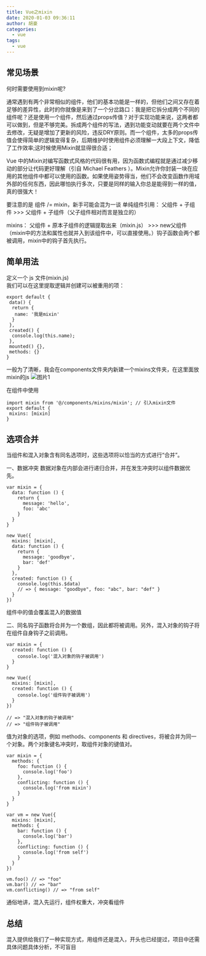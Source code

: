 ```yaml
---
title: Vue之mixin
date: 2020-01-03 09:36:11
author: 胡豪
categories: 
  - vue
tags:
  - vue 
---
```


## 常见场景
  何时需要使用到mixin呢?

  通常遇到有两个非常相似的组件，他们的基本功能是一样的，但他们之间又存在着足够的差异性，此时的你就像是来到了一个分岔路口：我是把它拆分成两个不同的组件呢？还是使用一个组件，然后通过props传值？对于实现功能来说，这两者都可以做到，但是不够完美。拆成两个组件的写法，遇到功能变动就要在两个文件中去修改，无疑是增加了更新的风险，违反DRY原则。而一个组件，太多的props传值会使得简单的逻辑变得复杂，后期维护时使用组件必须理解一大段上下文，降低了工作效率;这时候使用Mixin就显得很合适；

  Vue 中的Mixin对编写函数式风格的代码很有用，因为函数式编程就是通过减少移动的部分让代码更好理解（引自 Michael Feathers ）。Mixin允许你封装一块在应用的其他组件中都可以使用的函数。如果使用姿势得当，他们不会改变函数作用域外部的任何东西，因此哪怕执行多次，只要是同样的输入你总是能得到一样的值，真的很强大！

  要注意的是 组件 /= mixin，新手可能会混为一谈
  单纯组件引用：
  父组件 + 子组件 >>> 父组件 + 子组件（父子组件相对而言是独立的）

  mixins：
  父组件 + 原本子组件的逻辑提取出来（mixin.js） >>> new父组件（mixin中的方法和属性也就并入到该组件中，可以直接使用。）钩子函数会两个都被调用，mixin中的钩子首先执行。


## 简单用法

定义一个 js 文件(mixin.js)  
我们可以在这里提取逻辑并创建可以被重用的项：
```
export default {
 data() {
  return {
   name: '我是mixin'
  }
 },
 created() {
  console.log(this.name);
 },
 mounted() {},   
 methods: {} 
}
```

一般为了清晰，我会在components文件夹内新建一个mixins文件夹，在这里面放mixin的js
![图片1](http://tvax1.sinaimg.cn/large/b535b7d3ly1gamjtob0oxj21370n5jtz.jpg)

在组件中使用
```
import mixin from '@/components/mixins/mixin'; // 引入mixin文件
export default {
 mixins: [mixin]
}
```

## 选项合并
当组件和混入对象含有同名选项时，这些选项将以恰当的方式进行“合并”。

一、数据冲突
数据对象在内部会进行递归合并，并在发生冲突时以组件数据优先。
```
var mixin = {
  data: function () {
    return {
      message: 'hello',
      foo: 'abc'
    }
  }
}

new Vue({
  mixins: [mixin],
  data: function () {
    return {
      message: 'goodbye',
      bar: 'def'
    }
  },
  created: function () {
    console.log(this.$data)
    // => { message: "goodbye", foo: "abc", bar: "def" }
  }
})
```
组件中的值会覆盖混入的数据值


二、同名钩子函数将合并为一个数组，因此都将被调用。另外，混入对象的钩子将在组件自身钩子之前调用。
```
var mixin = {
  created: function () {
    console.log('混入对象的钩子被调用')
  }
}

new Vue({
  mixins: [mixin],
  created: function () {
    console.log('组件钩子被调用')
  }
})

// => "混入对象的钩子被调用"
// => "组件钩子被调用"
```

值为对象的选项，例如 methods、components 和 directives，将被合并为同一个对象。两个对象键名冲突时，取组件对象的键值对。
```
var mixin = {
  methods: {
    foo: function () {
      console.log('foo')
    },
    conflicting: function () {
      console.log('from mixin')
    }
  }
}

var vm = new Vue({
  mixins: [mixin],
  methods: {
    bar: function () {
      console.log('bar')
    },
    conflicting: function () {
      console.log('from self')
    }
  }
})

vm.foo() // => "foo"
vm.bar() // => "bar"
vm.conflicting() // => "from self"
```
通俗地讲，混入先运行，组件权重大，冲突看组件

## 总结
混入提供给我们了一种实现方式，用组件还是混入，开头也已经提过，项目中还需具体问题具体分析，不可盲目